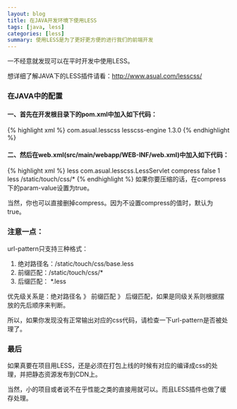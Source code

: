 ```yaml
---
layout: blog
title: 在JAVA开发环境下使用LESS
tags: [java, less]
categories: [less]
summary: 使用LESS是为了更好更方便的进行我们的前端开发
---
```

一不经意就发现可以在平时开发中使用LESS。

想详细了解JAVA下的LESS插件请看：<http://www.asual.com/lesscss/>
### 在JAVA中的配置
#### 一、首先在开发根目录下的pom.xml中加入如下代码：
{% highlight xml %}
<dependency>
    <groupId>com.asual.lesscss</groupId>
    <artifactId>lesscss-engine</artifactId>
    <version>1.3.0</version>
</dependency>
{% endhighlight %}

#### 二、然后在web.xml(src/main/webapp/WEB-INF/web.xml)中加入如下代码：
{% highlight xml %}
<servlet>
    <servlet-name>less</servlet-name>
    <servlet-class>com.asual.lesscss.LessServlet</servlet-class>
    <init-param>
        <param-name>compress</param-name>
        <param-value>false</param-value>
    </init-param>
    <load-on-startup>1</load-on-startup>
</servlet>
<servlet-mapping>
    <servlet-name>less</servlet-name>
    <url-pattern>/static/touch/css/*</url-pattern>
</servlet-mapping>
{% endhighlight %}
如果你要压缩的话，在<param-name>compress</param-name>下的param-value设置为true。

当然，你也可以直接删掉compress。因为不设置compress的值时，默认为true。

### 注意一点：
url-pattern只支持三种格式：

1. 绝对路径名：/static/touch/css/base.less
2. 前缀匹配：/static/touch/css/*
3. 后缀匹配： *.less

优先级关系是：绝对路径名 》 前缀匹配 》 后缀匹配，如果是同级关系则根据摆放的先后顺序来判断。

所以，如果你发现没有正常输出对应的css代码，请检查一下url-pattern是否被处理了。

### 最后
如果真要在项目用LESS，还是必须在打包上线的时候有对应的编译成css的处理，并把静态资源发布到CDN上。

当然，小的项目或者说不在乎性能之类的直接用就可以。而且LESS插件也做了缓存处理。

